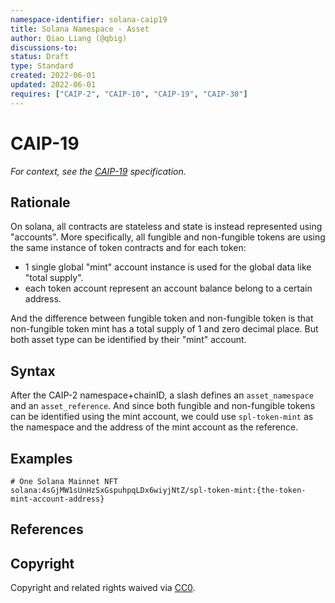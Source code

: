 ```yaml
---
namespace-identifier: solana-caip19
title: Solana Namespace - Asset
author: Qiao Liang (@qbig)
discussions-to: 
status: Draft
type: Standard
created: 2022-06-01
updated: 2022-06-01
requires: ["CAIP-2", "CAIP-10", "CAIP-19", "CAIP-30"]
---
```


# CAIP-19

*For context, see the [CAIP-19][] specification.*

## Rationale

On solana, all contracts are stateless and state is instead represented using "accounts". More specifically, all fungible and non-fungible tokens are using the same instance of token contracts and for each token:

- 1 single global "mint" account instance is used for the global data like "total supply".
- each token account represent an account balance belong to a certain address.

And the difference between fungible token and non-fungible token is that non-fungible token mint has a total supply of 1 and zero decimal place.
But both asset type can be identified by their "mint" account. 


## Syntax

After the CAIP-2 namespace+chainID, a slash defines an `asset_namespace` and an `asset_reference`. And since both fungible and non-fungible tokens can be identified using the mint account, we could use `spl-token-mint` as the namespace and the address of the mint account as the reference.


## Examples

```
# One Solana Mainnet NFT
solana:4sGjMW1sUnHzSxGspuhpqLDx6wiyjNtZ/spl-token-mint:{the-token-mint-account-address}
```

## References

[Address Lookup Table Proposal]: https://docs.solana.com/proposals/transactions-v2
[Account Types]: https://docs.solana.com/terminology#account
[Address Expressions]: https://docs.solana.com/cli/transfer-tokens#receive-tokens
[Token Mint]: https://spl.solana.com/token#creating-a-new-token-type
[CAIP-2]: https://github.com/ChainAgnostic/CAIPs/blob/master/CAIPs/caip-2.md
[CAIP-10]: https://github.com/ChainAgnostic/CAIPs/blob/master/CAIPs/caip-10.md
[CAIP-19]: https://github.com/ChainAgnostic/CAIPs/blob/master/CAIPs/caip-19.md
[CAIP-30]: https://github.com/ChainAgnostic/CAIPs/blob/master/CAIPs/caip-30.md


## Copyright

Copyright and related rights waived via [CC0](https://creativecommons.org/publicdomain/zero/1.0/).